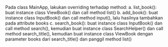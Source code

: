 
Pada class MainApp, lakukan overriding terhadap method: a. list_book(): buat instance class ViewBook() dan call method list() b. add_book(): buat instance class InputBook() dan call method input(), lalu hasilnya tambahkan pada attribute books c. search_book(): buat instance class InputBook() dan call method search(), kemudian buat instance class SearchHelper() dan call method search_title(), kemudian buat instance class ViewBook dengan parameter books dari search_title() dan panggil method list()

